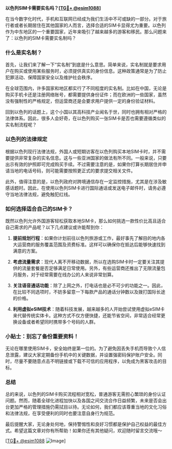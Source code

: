 **以色列SIM卡需要实名吗？[[TG💪+ @esim1088](https://t.me/s/esim1088)]**

在当今数字化时代，手机和互联网已经成为我们生活中不可或缺的一部分。对于旅行者或者长期居住在其他国家的人而言，选择合适的SIM卡显得尤为重要。以色列作为中东地区的一个重要国家，近年来吸引了越来越多的游客和移民。那么问题来了：以色列的SIM卡需要实名制吗？

### 什么是实名制？

首先，让我们来了解一下“实名制”到底是什么意思。简单来说，实名制就是要求用户在购买或使用某些服务时，必须提供真实的身份信息。这种政策通常是为了防止犯罪活动、保障国家安全以及维护社会秩序。

在全球范围内，许多国家和地区都实行了不同程度的实名制。比如在中国，无论是购买手机卡还是注册网络账号，都需要提供身份证件；而在欧洲的一些国家，虽然没有强制性的严格规定，但运营商还是会要求用户提供一定的身份验证材料。

回到以色列的话题上，这个小国以其高科技产业闻名于世，同时也拥有相对严格的法律体系。因此，很多人会好奇，在以色列购买一张SIM卡是否也需要遵循类似的实名制流程呢？

### 以色列的法律规定

根据以色列现行法律法规，外国人或短期访客在以色列购买本地SIM卡时，并不需要提供非常复杂的实名信息。这与一些亚洲国家的做法有所不同。一般来说，只要出示有效的护照即可完成购买手续。不过需要注意的是，如果你打算长期居住并申请当地的电话号码，则可能需要按照更正式的要求提交相关文件。

此外，值得注意的是，以色列政府对跨境通信存在一定监控措施，尤其是在涉及敏感话题时。因此，在使用以色列SIM卡进行国际通话或发送电子邮件时，请务必遵守当地法律法规，避免触犯红线。

### 如何选择适合自己的SIM卡？

既然以色列允许外国游客轻松获取本地SIM卡，那么如何挑选一款性价比高且适合自己需求的产品呢？以下几点建议或许能帮到你：

1. **提前规划行程**：如果你计划前往以色列旅游或工作，最好事先了解目的地内各大运营商的服务覆盖范围及资费标准。这样可以确保你在抵达后能够快速找到满意的方案。
   
2. **考虑流量需求**：现代人离不开移动数据，所以在选购SIM卡时一定要关注其提供的流量套餐是否足够满足日常使用。另外，有些运营商还推出了无限流量包月服务，对于经常需要在线办公的人来说非常划算。

3. **关注语音通话功能**：除了上网之外，打电话也是必不可少的功能之一。因此，在比较不同选项时，不妨多留意一下每款产品的通话分钟数以及拨打国际长途的价格。

4. **利用虚拟eSIM技术**：随着科技发展，越来越多的人开始尝试使用虚拟eSIM卡来代替传统实体卡。这种方式不仅方便快捷，还能节省空间，非常适合经常更换设备或者希望同时携带多个号码的人群。

### 小贴士：别忘了备份重要资料！

无论在哪里使用SIM卡，安全始终是第一位的。为了避免因丢失手机而导致个人信息泄露，建议大家定期备份手机中的关键数据，并设置强密码保护账户安全。同时，尽量不要随意点击不明链接或下载不可信的应用程序，以免成为黑客攻击的目标。

### 总结

总的来说，以色列的SIM卡购买流程相对宽松，普通游客无需担心繁琐的身份认证问题。然而，随着全球化进程加快以及各国之间交流合作日益频繁，未来是否会出台更加严格的管理措施仍需拭目以待。无论如何，我们都应该尊重当地的文化习俗和法律法规，在享受便利的同时也要注意自身行为规范。

最后提醒大家，无论身处何地，保持警惕性和良好习惯都是保护自己权益的最佳方式。希望这篇文章对你有所帮助！如果你还有其他疑问，欢迎随时留言交流哦～

[[TG💪+ @esim1088](https://t.me/s/esim1088) ![Image](https://i.postimg.cc/4NQfJmqS/Snipaste-2025-05-13-00-14-12.png)]
